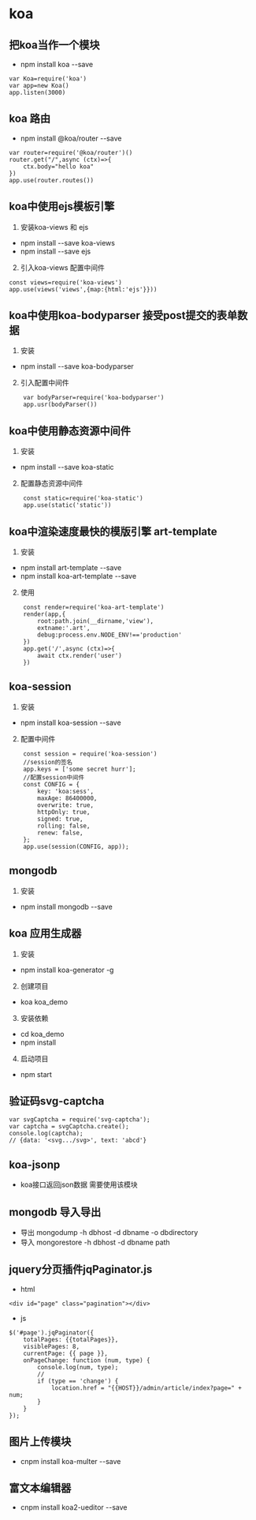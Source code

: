 # koa
## 把koa当作一个模块
- npm install koa --save
```
var Koa=require('koa')
var app=new Koa()
app.listen(3000)
```

## koa 路由
- npm install @koa/router --save
```
var router=require('@koa/router')()
router.get("/",async (ctx)=>{
    ctx.body="hello koa"
})
app.use(router.routes())
```

## koa中使用ejs模板引擎
1. 安装koa-views 和 ejs
- npm install --save koa-views
- npm install --save ejs

2. 引入koa-views  配置中间件
```
const views=require('koa-views')
app.use(views('views',{map:{html:'ejs'}}))
```


## koa中使用koa-bodyparser 接受post提交的表单数据
1. 安装
- npm install --save koa-bodyparser
2. 引入配置中间件
```
    var bodyParser=require('koa-bodyparser')
    app.usr(bodyParser())
```

## koa中使用静态资源中间件
1. 安装
- npm install --save koa-static
2. 配置静态资源中间件
```
    const static=require('koa-static')
    app.use(static('static'))
```

## koa中渲染速度最快的模版引擎 art-template
1. 安装
- npm install art-template --save
- npm install koa-art-template --save
2. 使用
```
    const render=require('koa-art-template')
    render(app,{
        root:path.join(__dirname,'view'),
        extname:'.art',
        debug:process.env.NODE_ENV!=='production'
    })
    app.get('/',async (ctx)=>{
        await ctx.render('user')
    })
```

## koa-session
1. 安装
- npm install koa-session --save
2. 配置中间件
``` 
    const session = require('koa-session')
    //session的签名
    app.keys = ['some secret hurr'];
    //配置session中间件
    const CONFIG = {
        key: 'koa:sess',
        maxAge: 86400000,
        overwrite: true,
        httpOnly: true,
        signed: true,
        rolling: false,
        renew: false,
    };
    app.use(session(CONFIG, app));
```


## mongodb
1. 安装
- npm install mongodb --save


## koa 应用生成器
1. 安装
- npm install koa-generator -g

2. 创建项目
- koa koa_demo

3. 安装依赖
- cd koa_demo
- npm install

4. 启动项目
-  npm start


## 验证码svg-captcha
```
var svgCaptcha = require('svg-captcha');
var captcha = svgCaptcha.create();
console.log(captcha);
// {data: '<svg.../svg>', text: 'abcd'}
```

## koa-jsonp
- koa接口返回json数据 需要使用该模块


## mongodb 导入导出
- 导出
mongodump -h dbhost -d dbname -o dbdirectory
- 导入
mongorestore -h dbhost -d dbname path 


## jquery分页插件jqPaginator.js
- html
```
<div id="page" class="pagination"></div>
```
- js
```
$('#page').jqPaginator({
    totalPages: {{totalPages}},
    visiblePages: 8,
    currentPage: {{ page }},
    onPageChange: function (num, type) {
        console.log(num, type);
        //
        if (type == 'change') {
            location.href = "{{HOST}}/admin/article/index?page=" + num;
        }
    }
});
```

## 图片上传模块
- cnpm install koa-multer --save

## 富文本编辑器
- cnpm install koa2-ueditor --save
